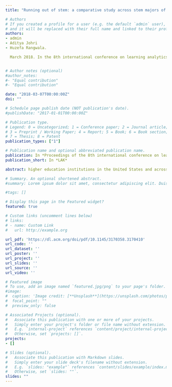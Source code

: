 ```yaml
---
title: "Running out of stem: a comparative study across stem majors of college students at-risk of dropping out early"

# Authors
# If you created a profile for a user (e.g. the default `admin` user), write the username (folder name) here 
# and it will be replaced with their full name and linked to their profile.
authors:
- admin
- Aditya Johri
- Huzefa Rangwala. 

  March 2018. In the 8th international conference on learning analytics and knowledge


# Author notes (optional)
#author_notes:
#- "Equal contribution"
#- "Equal contribution"

date: "2018-03-07T00:00:00Z"
doi: ""

# Schedule page publish date (NOT publication's date).
#publishDate: "2017-01-01T00:00:00Z"

# Publication type.
# Legend: 0 = Uncategorized; 1 = Conference paper; 2 = Journal article;
# 3 = Preprint / Working Paper; 4 = Report; 5 = Book; 6 = Book section;
# 7 = Thesis; 8 = Patent
publication_types: ["1"]

# Publication name and optional abbreviated publication name.
publication: In *Proceedings of the 8th international conference on learning analytics and knowledge*
publication_short: In *LAK*

abstract: higher education institutions in the United States and across the Western world face a critical problem of attrition of college students and this problem is particularly acute within the Science, Technology, Engineering, and Mathematics (STEM) fields. Students are especially vulnerable in the initial years of their academic programs; more than 60% of the dropouts occur in the first two years. Therefore, early identification of at-risk students is crucial for a focused intervention if institutions are to support students towards completion. In this paper we developed and evaluated a survival analysis framework for the early identification of students at the risk of dropping out. We compared the performance of survival analysis approaches to other machine learning approaches including logistic regression, decision trees and boosting. The proposed methods show good performance for early prediction of at-risk students and are also able to predict when a student will dropout with high accuracy. We performed a comparative analysis of nine different majors with varying levels of academic rigor, challenge and student body. This study enables advisors and university administrators to intervene in advance to improve student retention.

# Summary. An optional shortened abstract.
#summary: Lorem ipsum dolor sit amet, consectetur adipiscing elit. Duis posuere tellus ac convallis placerat. Proin tincidunt magna sed ex sollicitudin condimentum.

#tags: []

# Display this page in the Featured widget?
featured: true

# Custom links (uncomment lines below)
# links:
# - name: Custom Link
#   url: http://example.org

url_pdf: 'https://dl.acm.org/doi/pdf/10.1145/3170358.3170410'
url_code: ''
url_dataset: ''
url_poster: ''
url_project: ''
url_slides: ''
url_source: ''
url_video: ''

# Featured image
# To use, add an image named `featured.jpg/png` to your page's folder. 
#image:
#  caption: 'Image credit: [**Unsplash**](https://unsplash.com/photos/pLCdAaMFLTE)'
#  focal_point: ""
#  preview_only: false

# Associated Projects (optional).
#   Associate this publication with one or more of your projects.
#   Simply enter your project's folder or file name without extension.
#   E.g. `internal-project` references `content/project/internal-project/index.md`.
#   Otherwise, set `projects: []`.
projects:
- []

# Slides (optional).
#   Associate this publication with Markdown slides.
#   Simply enter your slide deck's filename without extension.
#   E.g. `slides: "example"` references `content/slides/example/index.md`.
#   Otherwise, set `slides: ""`.
slides: ""
---
```


